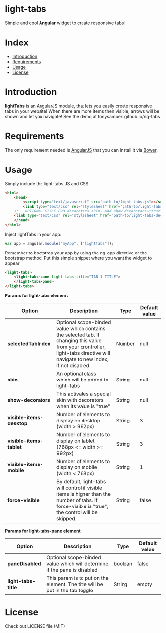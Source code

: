 light-tabs
============

Simple and cool **Angular** widget to create responsive tabs!

# Index

  - [Introduction](#introduction)
  - [Requirements](#requirements)
  - [Usage](#usage)
  - [License](#license)

# Introduction

**lightTabs** is an AngularJS module, that lets you easily create responsive tabs in your website!
When there are more items then visible, arrows will be shown and let you navigate!
See the demo at tonysamperi.github.io/ng-tabs

# Requirements

The only requirement needed is [AngularJS](https://angularjs.org/) that you can install it via [Bower](http://bower.io/).

# Usage

Simply include the light-tabs JS and CSS
```html
<html>
    <head>
        <script type="text/javascript" src="path-to/light-tabs.js"></script>
        <link type="text/css" rel="stylesheet" href="path-to/light-tabs.css" />
	<!-- OPTIONAL STYLE FOR decorators skin. Add show-decorators="true" to light-tabs attributes to activate it -->
	<link type="text/css" rel="stylesheet" href="path-to/light-tabs-decorator.css" />
    </head>
</html>
```
Inject lightTabs in your app:
```js
var app = angular.module("myApp", ["lightTabs"]);
```
Remember to bootstrap your app by using the ng-app directive or the bootstrap method!
Put this simple snippet where you want the widget to appear
```html
<light-tabs>
	<light-tabs-pane light-tabs-title="TAB 1 TITLE">
	</light-tabs-pane>
</light-tabs>
```
**Params for light-tabs element**

| Option | Description | Type | Default value |
| --- | --- | --- | --- |
| **selectedTabIndex** | Optional scope-binded value which contains the selected tab. If changing this value from your crontroller, light-tabs directive will navigate to new index, if not disabled | Number | null |
| **skin** | An optional class which will be added to light-tabs | String | null |
| **show-decorators** | This activates a special skin with decorators when its value is "true" | String | null |
| **visible-items-desktop** | Number of elements to display on desktop (width > 992px) | String | 3 |
| **visible-items-tablet** | Number of elements to display on tablet (768px <= width >= 992px) | String | 3 |
| **visible-items-mobile** | Number of elements to display on mobile (width < 768px) | String | 1 |
| **force-visible** | 	By default, light-tabs will control if visible items is higher than the number of tabs. if force-visible is "true", the control will be skipped. | String | false |

**Params for light-tabs-pane element**

| Option | Description | Type | Default value |
| --- | --- | --- | --- |
| **paneDisabled** | Optional scope-binded value which will determine if the pane is disabled | boolean | false |
| **light-tabs-title** | This param is to put on the <light-tabs-pane> element. The title will be put in the tab toggle | String | empty |

# License

Check out LICENSE file (MIT)
